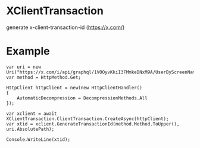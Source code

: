 # XClientTransaction
generate x-client-transaction-id (https://x.com/)

# Example

```CSharp
var uri = new Uri("https://x.com/i/api/graphql/1VOOyvKkiI3FMmkeDNxM9A/UserByScreenName");
var method = HttpMethod.Get;

HttpClient httpClient = new(new HttpClientHandler()
{
    AutomaticDecompression = DecompressionMethods.All
});

var xclient = await XClientTransaction.ClientTransaction.CreateAsync(httpClient);
var xtid = xclient.GenerateTransactionId(method.Method.ToUpper(), uri.AbsolutePath);

Console.WriteLine(xtid);
```
